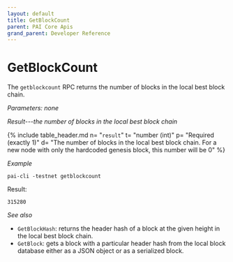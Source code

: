 ```yaml
---
layout: default
title: GetBlockCount
parent: PAI Core Apis
grand_parent: Developer Reference
---
```


GetBlockCount
========================

The `getblockcount` RPC returns the number of blocks in the local best block chain.

*Parameters: none*

*Result---the number of blocks in the local best block chain*

{% include table_header.md
  n= "`result`"
  t= "number (int)"
  p= "Required<br>(exactly 1)"
  d= "The number of blocks in the local best block chain.  For a new node with only the hardcoded genesis block, this number will be 0"
%}

*Example*

```
pai-cli -testnet getblockcount
```

Result:

```
315280
```

*See also*

* `GetBlockHash`: returns the header hash of a block at the given height in the local best block chain.
* `GetBlock`: gets a block with a particular header hash from the local block database either as a JSON object or as a serialized block.
